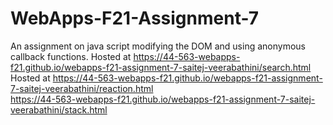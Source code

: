 # WebApps-F21-Assignment-7
An assignment on java script modifying the DOM and using anonymous callback functions.
Hosted at https://44-563-webapps-f21.github.io/webapps-f21-assignment-7-saitej-veerabathini/search.html
<br>
Hosted at https://44-563-webapps-f21.github.io/webapps-f21-assignment-7-saitej-veerabathini/reaction.html
<br>
https://44-563-webapps-f21.github.io/webapps-f21-assignment-7-saitej-veerabathini/stack.html
